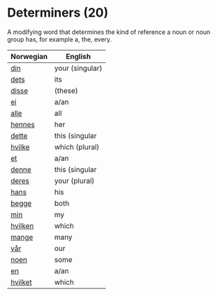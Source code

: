 # Determiners (20)

A modifying word that determines the kind of reference a noun or noun group has, for example a, the, every.

| Norwegian | English |
| --- | --- |
| [din](https://www.ordnett.no/search?language=no&phrase=din) | your (singular) |  |
| [dets](https://www.ordnett.no/search?language=no&phrase=dets) | its | i |
| [disse](https://www.ordnett.no/search?language=no&phrase=disse) | (these) |  |
| [ei](https://www.ordnett.no/search?language=no&phrase=ei) | a/an | f |
| [alle](https://www.ordnett.no/search?language=no&phrase=alle) | all |  |
| [hennes](https://www.ordnett.no/search?language=no&phrase=hennes) | her | f |
| [dette](https://www.ordnett.no/search?language=no&phrase=dette) | this (singular |  neuter) |
| [hvilke](https://www.ordnett.no/search?language=no&phrase=hvilke) | which (plural) |  |
| [et](https://www.ordnett.no/search?language=no&phrase=et) | a/an | i |
| [denne](https://www.ordnett.no/search?language=no&phrase=denne) | this (singular |  masculine and femenine) |
| [deres](https://www.ordnett.no/search?language=no&phrase=deres) | your (plural) | None |
| [hans](https://www.ordnett.no/search?language=no&phrase=hans) | his | m |
| [begge](https://www.ordnett.no/search?language=no&phrase=begge) | both |  |
| [min](https://www.ordnett.no/search?language=no&phrase=min) | my |  |
| [hvilken](https://www.ordnett.no/search?language=no&phrase=hvilken) | which | m |
| [mange](https://www.ordnett.no/search?language=no&phrase=mange) | many |  |
| [vår](https://www.ordnett.no/search?language=no&phrase=vår) | our |  |
| [noen](https://www.ordnett.no/search?language=no&phrase=noen) | some |  |
| [en](https://www.ordnett.no/search?language=no&phrase=en) | a/an | m |
| [hvilket](https://www.ordnett.no/search?language=no&phrase=hvilket) | which | i |

